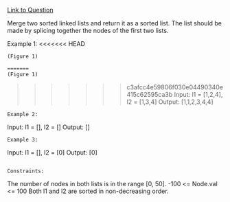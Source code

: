 [Link to Question](https://leetcode.com/explore/interview/card/top-interview-questions-easy/93/linked-list/771/)




Merge two sorted linked lists and return it as a sorted list. The list should be made by splicing together the nodes of the first two lists.

 

Example 1:
<<<<<<< HEAD
```
(Figure 1)

=======
(Figure 1)
```
>>>>>>> c3afcc4e59806f030e04490340e415c62595ca3b
Input: l1 = [1,2,4], l2 = [1,3,4]
Output: [1,1,2,3,4,4]
```
Example 2:
```
Input: l1 = [], l2 = []
Output: []
```
Example 3:
```
Input: l1 = [], l2 = [0]
Output: [0]
 ```

Constraints:
```
The number of nodes in both lists is in the range [0, 50].
-100 <= Node.val <= 100
Both l1 and l2 are sorted in non-decreasing order.
```